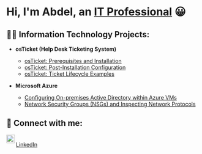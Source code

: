 <h1>Hi, I'm Abdel, an <a href="https://www.linkedin.com/in/abdel-b-893256362/">IT Professional</a> 😀</h1>

<h2>👨‍💻 Information Technology Projects:</h2>

- <b>osTicket (Help Desk Ticketing System)</b>
  - [osTicket: Prerequisites and Installation](https://github.com/ADBouziane/osticket-prereqs)
  - [osTicket: Post-Installation Configuration](https://github.com/ADBouziane/post-install-config)
  - [osTicket: Ticket Lifecycle Examples](https://github.com/ADBouziane/ticket-lifecycle)

- <b>Microsoft Azure</b>
  - [Configuring On-premises Active Directory within Azure VMs](https://github.com/ADBouziane/configure-ad)
  - [Network Security Groups (NSGs) and Inspecting Network Protocols](https://github.com/ADBouziane/azure-network-protocols)

<h2>🤳 Connect with me:</h2>

[<img align="left" alt="Abdel | LinkedIn" width="22px" src="https://img.icons8.com/ios-filled/50/FFFFFF/linkedin.png" />](https://www.linkedin.com/in/abdel-b-893256362/)  
[LinkedIn](https://www.linkedin.com/in/abdel-b-893256362/)
